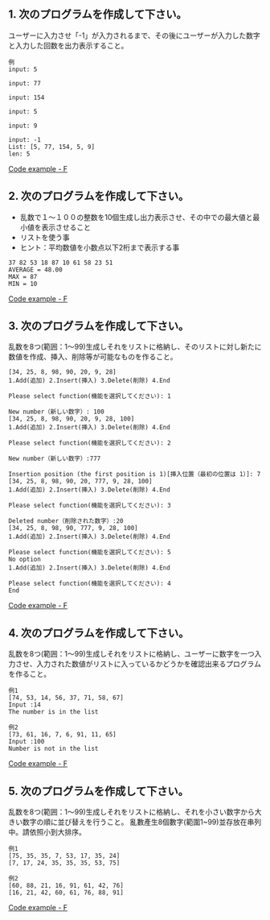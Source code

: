 ## 1. 次のプログラムを作成して下さい。
ユーザーに入力させ「-1」が入力されるまで、その後にユーザーが入力した数字と入力した回数を出力表示すること。

```
例
input: 5

input: 77

input: 154

input: 5

input: 9

input: -1
List: [5, 77, 154, 5, 9]
len: 5
```

[Code example - F](https://github.com/eclairsameal/Level-3_Python/blob/main/Homework12/Fenrir/Homework12_1.py)


## 2. 次のプログラムを作成して下さい。
* 乱数で１～１００の整数を10個生成し出力表示させ、その中での最大値と最小値を表示させること
* リストを使う事
* ヒント：平均数値を小数点以下2桁まで表示する事

```
37 82 53 18 87 10 61 58 23 51 
AVERAGE = 48.00
MAX = 87
MIN = 10
```

[Code example - F](https://github.com/eclairsameal/Level-3_Python/blob/main/Homework12/Fenrir/Homework12_2.py)


## 3. 次のプログラムを作成して下さい。
乱数を8つ(範囲：1～99)生成しそれをリストに格納し、そのリストに対し新たに数値を作成、挿入、削除等が可能なものを作ること。

```
[34, 25, 8, 98, 90, 20, 9, 28]
1.Add(追加) 2.Insert(挿入) 3.Delete(削除) 4.End

Please select function(機能を選択してください): 1

New number（新しい数字）: 100
[34, 25, 8, 98, 90, 20, 9, 28, 100]
1.Add(追加) 2.Insert(挿入) 3.Delete(削除) 4.End

Please select function(機能を選択してください): 2

New number（新しい数字）:777

Insertion position (the first position is 1)[挿入位置（最初の位置は 1）]: 7
[34, 25, 8, 98, 90, 20, 777, 9, 28, 100]
1.Add(追加) 2.Insert(挿入) 3.Delete(削除) 4.End

Please select function(機能を選択してください): 3

Deleted number（削除された数字）:20
[34, 25, 8, 98, 90, 777, 9, 28, 100]
1.Add(追加) 2.Insert(挿入) 3.Delete(削除) 4.End

Please select function(機能を選択してください): 5
No option
1.Add(追加) 2.Insert(挿入) 3.Delete(削除) 4.End

Please select function(機能を選択してください): 4
End
```

[Code example - F](https://github.com/eclairsameal/Level-3_Python/blob/main/Homework12/Fenrir/Homework12_3.py)


## 4. 次のプログラムを作成して下さい。
乱数を8つ(範囲：1～99)生成しそれをリストに格納し、ユーザーに数字を一つ入力させ、入力された数値がリストに入っているかどうかを確認出来るプログラムを作ること。

```
例1
[74, 53, 14, 56, 37, 71, 58, 67]
Input :14
The number is in the list

例2
[73, 61, 16, 7, 6, 91, 11, 65]
Input :100
Number is not in the list
```

[Code example - F](https://github.com/eclairsameal/Level-3_Python/blob/main/Homework12/Fenrir/Homework12_4.py)


## 5. 次のプログラムを作成して下さい。
乱数を8つ(範囲：1～99)生成しそれをリストに格納し、それを小さい数字から大きい数字の順に並び替えを行うこと。
亂數產生8個數字(範圍1~99)並存放在串列中。請依照小到大排序。

```
例1
[75, 35, 35, 7, 53, 17, 35, 24]
[7, 17, 24, 35, 35, 35, 53, 75]

例2
[60, 88, 21, 16, 91, 61, 42, 76]
[16, 21, 42, 60, 61, 76, 88, 91]
```

[Code example - F](https://github.com/eclairsameal/Level-3_Python/blob/main/Homework12/Fenrir/Homework12_5.py)
